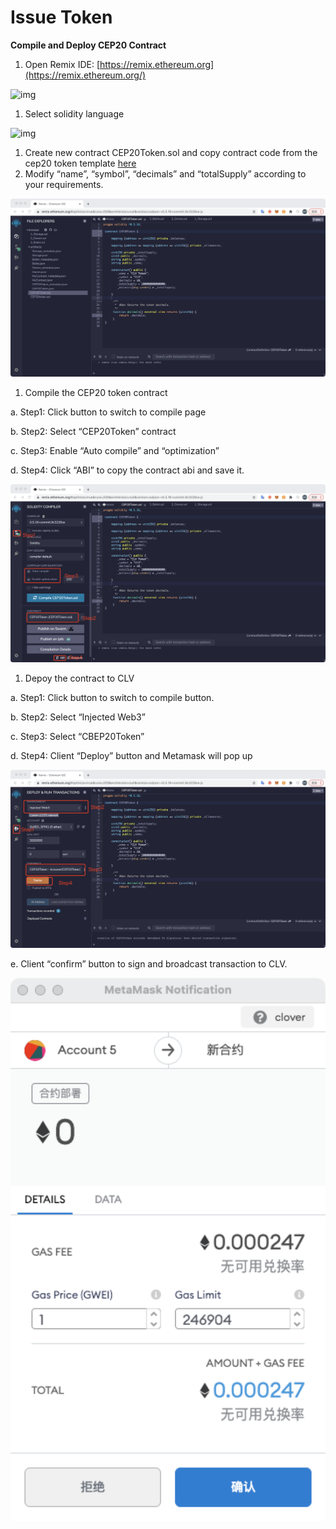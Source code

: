 # Issue Token

**Compile and Deploy CEP20 Contract**

1. Open Remix IDE: [https://remix.ethereum.org](https://remix.ethereum.org/)

![img](https://lh6.googleusercontent.com/zwki3hgBILOzXHtayDLvNCrmOXv6LTUQAIG02lRkOtzOtNJsUbIBXB7LUoN6RF8PbvkUGcRuLCA36I_RdqJCQVrfeZpwfbpfwlN7R0s3fJGMSTdMT8y56ngL3qCocUPW65UJ2bQZ)

1. Select solidity language

![img](https://lh3.googleusercontent.com/aLlINgoy2Luj45ZKVxPTExUS4I2QoX3WHzmLbO7_CJHQiL3plGvx0iCaI2YTGE8QmnhytN-HDOPvhGixQ7utrA_o9UJJVaujmQ5yj7ET8ju12Jh0luVtZHgpLGmOx9LUoFnzu2Eg)

1. Create new contract CEP20Token.sol and copy contract code from the cep20 token template [here](https://docs.binance.org/smart-chain/developer/BEP20Token.template)
2. Modify “name”, “symbol”, “decimals” and “totalSupply” according to your requirements.

![](../../.gitbook/assets/image%20%2815%29.png)

1. Compile the CEP20 token contract

a. Step1: Click button to switch to compile page

b. Step2: Select “CEP20Token” contract

c. Step3: Enable “Auto compile” and “optimization”

d. Step4: Click “ABI” to copy the contract abi and save it.

![](../../.gitbook/assets/image%20%2817%29.png)

1. Depoy the contract to CLV

a. Step1: Click button to switch to compile button.

b. Step2: Select “Injected Web3”

c. Step3: Select “CBEP20Token”

d. Step4: Client “Deploy” button and Metamask will pop up

![](../../.gitbook/assets/image%20%2818%29.png)

e. Client “confirm” button to sign and broadcast transaction to CLV.

![](../../.gitbook/assets/wechatc0719ca96134005ee74595d20e7c0f6d%20%281%29.png)

